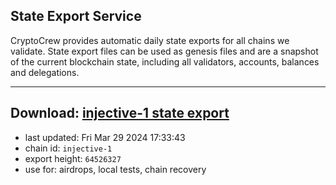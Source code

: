 ## State Export Service
CryptoCrew provides automatic daily state exports for all chains we validate. State export files can be used as genesis files and are a snapshot of the current blockchain state, including all validators, accounts, balances and delegations.

---
**Download: [injective-1 state export](https://dl-eu2.ccvalidators.com/SERVICE/injective/injective-1_export_64526327.json)**
---

- last updated: Fri Mar 29 2024 17:33:43
- chain id: `injective-1`
- export height: `64526327`
- use for: airdrops, local tests, chain recovery
